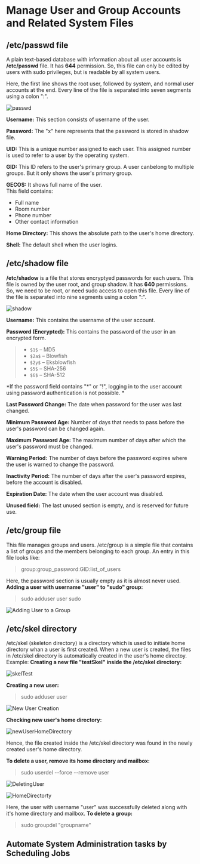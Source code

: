 # Manage User and Group Accounts and Related System Files
## /etc/passwd file
A plain text-based database with information about all user accounts is **/etc/passwd** file.
It has **644** permission. So, this file can only be edited by users with sudo privileges, but is readable by all system users.

Here, the first line shows the root user, followed by system, and normal user accounts at the end. 
Every line of the file is separated into seven segments using a colon ":".

![passwd](Assets/9.passwd.png)

**Username:** This section consists of username of the user.

**Password:** The "x" here represents that the password is stored in shadow file. 

**UID:** This is a unique number assigned to each user. This assigned number is used to refer to a user by the operating system. 

**GID:** This ID refers to the user's primary group.
A user canbelong to multiple groups. But it only shows the user's primary group. 

**GECOS:** It shows full name of the user.  
This field contains:
- Full name
- Room number
- Phone number
- Other contact information

**Home Directory:** This shows the absolute path to the user's home directory.

**Shell:** The default shell when the user logins. 
## /etc/shadow file
**/etc/shadow** is a file that stores encryptyed passwords for each users.
This file is owned by the user root, and group shadow. It has **640** permissions. So, we need to be root, or need sudo access to open this file. 
Every line of the file is separated into nine segments using a colon ":".

![shadow](Assets/9.shadow.png)

**Username:** This contains the username of the user account. 

**Password (Encrypted):** This contains the password of the user in an encrypted form. 
> -   `$1$` – MD5
> -   `$2a$` – Blowfish
> -   `$2y$` – Eksblowfish
> -   `$5$` – SHA-256
> -   `$6$` – SHA-512

*If the password field contains "\*" or "!", logging in to the user account using password authentication is not possible. *

**Last Password Change:** The date when password for the user was last changed. 

**Minimum Password Age:** Number of days that needs to pass before the user's password can be changed again. 

**Maximum Password Age:** The maximum number of days after which the user's password must be changed. 

**Warning Period:** The number of days before the password expires where the user is warned to change the password. 

**Inactivity Period:** The number of days after the user's password expires, before the account is disabled.

**Expiration Date:** The date when the user account was disabled. 

**Unused field:** The last unused section is empty, and is reserved for future use. 
## /etc/group file
This file manages groups and users. /etc/group is a simple file that contains a list of groups and the members belonging to each group. 
An entry in this file looks like:
> group:group_password:GID:list_of_users

Here, the password section is usually empty as it is almost never used. 
**Adding a user with username "user" to "sudo" group:**
> sudo adduser user sudo

![Adding User to a Group](Assets/9.userToGroup.png)

## /etc/skel directory
/etc/skel (skeleton directory) is a directory which is used to initiate home directory whan a user is first created. 
When a new user is created, the files in /etc/skel directory is automatically created in the user's home directoy. 
Example:
**Creating a new file "testSkel" inside the /etc/skel directory:**

![skelTest](Assets/9.skeltest.png)

**Creating a new user:**
> sudo adduser user

![New User Creation](Assets/9.userCreation.png)

**Checking new user's home directory:**

![newUserHomeDirectory](Assets/9.newUserHomeDir.png)

Hence, the file created inside the /etc/skel directory was found in the newly created user's home directory.

**To delete a user, remove its home directory and mailbox:**
> sudo userdel --force --remove user

![DeletingUser](Assets/9.userDel.png)

![HomeDirectorty](Assets/9.home.png)

Here, the user with username "user" was successfully deleted along with it's home directory and mailbox.
**To delete a group:**
> sudo groupdel "groupname"

## Automate System Administration tasks by Scheduling Jobs
